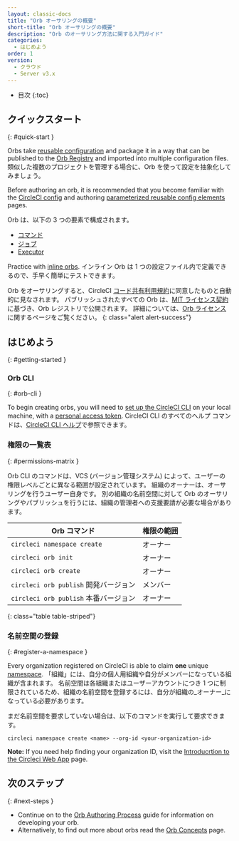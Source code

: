 ```yaml
---
layout: classic-docs
title: "Orb オーサリングの概要"
short-title: "Orb オーサリングの概要"
description: "Orb のオーサリング方法に関する入門ガイド"
categories:
  - はじめよう
order: 1
version:
  - クラウド
  - Server v3.x
---
```


* 目次
{:toc}

## クイックスタート
{: #quick-start }

Orbs take [reusable configuration]({{site.baseurl}}/orb-concepts/#orb-configuration-elements) and package it in a way that can be published to the [Orb Registry](https://circleci.com/developer/orbs) and imported into multiple configuration files. 類似した複数のプロジェクトを管理する場合に、Orb を使って設定を抽象化してみましょう。

Before authoring an orb, it is recommended that you become familiar with the [CircleCI config]({{site.baseurl}}/config-intro/) and authoring [parameterized reusable config elements]({{site.baseurl}}/reusing-config/) pages.

Orb は、以下の 3 つの要素で構成されます。

* [コマンド]({{site.baseurl}}/orb-concepts/#commands)
* [ジョブ]({{site.baseurl}}/orb-concepts/#executors)
* [Executor]({{site.baseurl}}/orb-concepts/#jobs)

Practice with [inline orbs]({{site.baseurl}}/reusing-config/#writing-inline-orbs). インライン Orb は 1 つの設定ファイル内で定義できるので、手早く簡単にテストできます。

Orb をオーサリングすると、CircleCI [コード共有利用規約](https://circleci.com/legal/code-sharing-terms/)に同意したものと自動的に見なされます。 パブリッシュされたすべての Orb は、[MIT ライセンス契約](https://opensource.org/licenses/MIT)に基づき、Orb レジストリで公開されます。 詳細については、[Orb ライセンス](https://circleci.com/developer/orbs/licensing)に関するページをご覧ください。
{: class="alert alert-success"}

## はじめよう
{: #getting-started }

### Orb CLI
{: #orb-cli }

To begin creating orbs, you will need to [set up the CircleCI CLI]({{site.baseurl}}/local-cli/#installation) on your local machine, with a [personal access token](https://app.circleci.com/settings/user/tokens). CircleCI CLI のすべてのヘルプ コマンドは、[CircleCI CLI ヘルプ](https://circleci-public.github.io/circleci-cli/circleci_orb.html)で参照できます。

### 権限の一覧表
{: #permissions-matrix }

Orb CLI のコマンドは、VCS (バージョン管理システム) によって、ユーザーの権限レベルごとに異なる範囲が設定されています。 組織のオーナーは、オーサリングを行うユーザー自身です。 別の組織の名前空間に対して Orb のオーサリングやパブリッシュを行うには、組織の管理者への支援要請が必要な場合があります。

| Orb コマンド                       | 権限の範囲 |
| ------------------------------ | ----- |
| `circleci namespace create`    | オーナー  |
| `circleci orb init`            | オーナー  |
| `circleci orb create`          | オーナー  |
| `circleci orb publish` 開発バージョン | メンバー  |
| `circleci orb publish` 本番バージョン | オーナー  |
{: class="table table-striped"}

### 名前空間の登録
{: #register-a-namespace }

Every organization registered on CircleCI is able to claim **one** unique [namespace]({{site.baseurl}}/orb-concepts/#namespaces). 「組織」には、自分の個人用組織や自分がメンバーになっている組織が含まれます。 名前空間は各組織またはユーザーアカウントにつき 1 つに制限されているため、組織の名前空間を登録するには、自分が組織の_オーナー_になっている必要があります。

まだ名前空間を要求していない場合は、以下のコマンドを実行して要求できます。
```shell
circleci namespace create <name> --org-id <your-organization-id>
```

**Note:** If you need help finding your organization ID, visit the [Introducrtion to the Circleci Web App]({{site.baseurl}}/introduction-to-the-circleci-web-app) page.

## 次のステップ
{: #next-steps }

* Continue on to the  [Orb Authoring Process]({{site.baseurl}}/orb-author/) guide for information on developing your orb.
* Alternatively, to find out more about orbs read the [Orb Concepts]({{site.baseurl}}/orb-concepts/) page.
